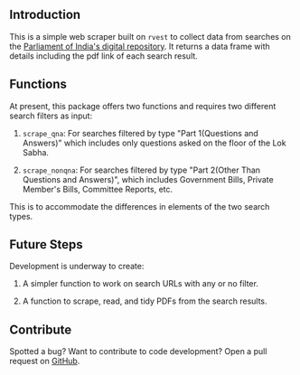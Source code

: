 ## Introduction

This is a simple web scraper built on `rvest` to collect data from searches on the [Parliament of India's digital repository](https://eparlib.nic.in). It returns a data frame with details including the pdf link of each search result.


## Functions

At present, this package offers two functions and requires two different search filters as input:

1. `scrape_qna`: For searches filtered by type "Part 1(Questions and Answers)" which includes only questions asked on the floor of the Lok Sabha.

2. `scrape_nonqna`: For searches filtered by type "Part 2(Other Than Questions and Answers)", which includes Government Bills, Private Member's Bills, Committee Reports, etc.

This is to accommodate the differences in elements of the two search types.


## Future Steps

Development is underway to create:

1. A simpler function to work on search URLs with any or no filter.

2. A function to scrape, read, and tidy PDFs from the search results.


## Contribute

Spotted a bug? Want to contribute to code development? Open a pull request on [GitHub](https://github.com/avkarandikar/eparlibscrapR).